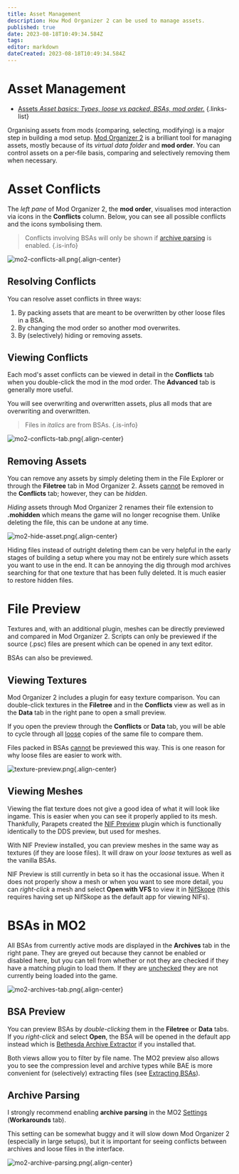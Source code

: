 ```yaml
---
title: Asset Management
description: How Mod Organizer 2 can be used to manage assets.
published: true
date: 2023-08-18T10:49:34.584Z
tags: 
editor: markdown
dateCreated: 2023-08-18T10:49:34.584Z
---
```


# Asset Management

- [Assets *Asset basics: Types, loose vs packed, BSAs, mod order.*](/knowledge-base/assets)
{.links-list}

Organising assets from mods (comparing, selecting, modifying) is a major step in building a mod setup. [Mod Organizer 2](/mo2) is a brilliant tool for managing assets, mostly because of its *virtual data folder* and **mod order**. You can control assets on a per-file basis, comparing and selectively removing them when necessary.

# Asset Conflicts
  
The *left pane* of Mod Organizer 2, the **mod order**, visualises mod interaction via icons in the **Conflicts** column. Below, you can see all possible conflicts and the icons symbolising them.

> Conflicts involving BSAs will only be shown if [archive parsing](/knowledge-base/asset-management/#archive-parsing) is enabled.
{.is-info}

![mo2-conflicts-all.png](/knowledge-base/mo2-conflicts-all.png){.align-center}

## Resolving Conflicts

You can resolve asset conflicts in three ways:

1. By packing assets that are meant to be overwritten by other loose files in a BSA.
2. By changing the mod order so another mod overwrites.
3. By (selectively) hiding or removing assets.

## Viewing Conflicts

Each mod's asset conflicts can be viewed in detail in the **Conflicts** tab when you double-click the mod in the mod order. The **Advanced** tab is generally more useful.

You will see overwriting and overwritten assets, plus all mods that are overwriting and overwritten.

> Files in *italics* are from BSAs.
{.is-info}

![mo2-conflicts-tab.png](/knowledge-base/mo2-conflicts-tab.png){.align-center}

## Removing Assets

You can remove any assets by simply deleting them in the File Explorer or through the **Filetree** tab in Mod Organizer 2. Assets <u>cannot</u> be removed in the **Conflicts** tab; however, they can be *hidden*.

*Hiding* assets through Mod Organizer 2 renames their file extension to **.mohidden** which means the game will no longer recognise them. Unlike deleting the file, this can be undone at any time.

![mo2-hide-asset.png](/knowledge-base/mo2-hide-asset.png){.align-center}

Hiding files instead of outright deleting them can be very helpful in the early stages of building a setup where you may not be entirely sure which assets you want to use in the end. It can be annoying the dig through mod archives searching for that one texture that has been fully deleted. It is much easier to restore hidden files.

# File Preview

Textures and, with an additional plugin, meshes can be directly previewed and compared in Mod Organizer 2. Scripts can only be previewed if the source (.psc) files are present which can be opened in any text editor.

BSAs can also be previewed.

## Viewing Textures

Mod Organizer 2 includes a plugin for easy texture comparison. You can double-click textures in the **Filetree** and in the **Conflicts** view as well as in the **Data** tab in the right pane to open a small preview.

If you open the preview through the **Conflicts** or **Data** tab, you will be able to cycle through all <u>loose</u> copies of the same file to compare them.

Files packed in BSAs <u>cannot</u> be previewed this way. This is one reason for why loose files are easier to work with.

![texture-preview.png](/knowledge-base/texture-preview.png){.align-center}

## Viewing Meshes

Viewing the flat texture does not give a good idea of what it will look like ingame. This is easier when you can see it properly applied to its mesh. Thankfully, Parapets created the [NIF Preview](/tools/nif-preview) plugin which is functionally identically to the DDS preview, but used for meshes.

With NIF Preview installed, you can preview meshes in the same way as textures (if they are loose files). It will draw on your *loose* textures as well as the vanilla BSAs.

NIF Preview is still currently in beta so it has the occasional issue. When it does not properly show a mesh or when you want to see more detail, you can *right-click* a mesh and select **Open with VFS** to view it in [NifSkope](/tools/nifskope) (this requires having set up NifSkope as the default app for viewing NIFs).
 
# BSAs in MO2

All BSAs from currently active mods are displayed in the **Archives** tab in the right pane. They are greyed out because they cannot be enabled or disabled here, but you can tell from whether or not they are checked if they have a matching plugin to load them. If they are <u>unchecked</u> they are not currently being loaded into the game.

![mo2-archives-tab.png](/knowledge-base/mo2-archives-tab.png){.align-center}

## BSA Preview

You can preview BSAs by *double-clicking* them in the **Filetree** or **Data** tabs. If you *right-click* and select **Open**, the BSA will be opened in the default app instead which is [Bethesda Archive Extractor](/tools/bae) if you installed that.

Both views allow you to filter by file name. The MO2 preview also allows you to see the compression level and archive types while BAE is more convenient for (selectively) extracting files (see [Extracting BSAs](/guides-tutorials/extracting-bsas/)).

## Archive Parsing
  
I strongly recommend enabling **archive parsing** in the MO2 [Settings](/basics/mo2-open-settings.png) (**Workarounds** tab).

This setting can be somewhat buggy and it will slow down Mod Organizer 2 (especially in large setups), but it is important for seeing conflicts between archives and loose files in the interface.

![mo2-archive-parsing.png](/knowledge-base/mo2-archive-parsing.png){.align-center}